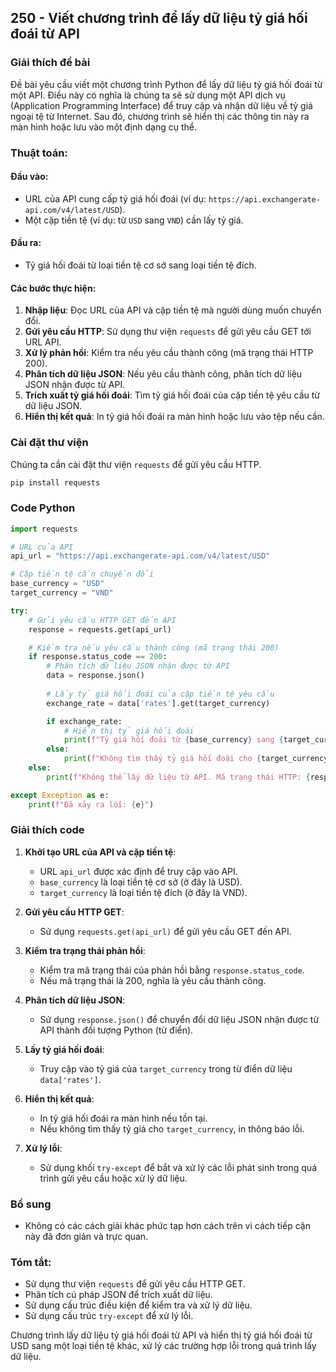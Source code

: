 ## 250 - Viết chương trình để lấy dữ liệu tỷ giá hối đoái từ API

### Giải thích đề bài

Đề bài yêu cầu viết một chương trình Python để lấy dữ liệu tỷ giá hối đoái từ một API. Điều này có nghĩa là chúng ta sẽ sử dụng một API dịch vụ (Application Programming Interface) để truy cập và nhận dữ liệu về tỷ giá ngoại tệ từ Internet. Sau đó, chương trình sẽ hiển thị các thông tin này ra màn hình hoặc lưu vào một định dạng cụ thể.

### Thuật toán:

#### Đầu vào:
- URL của API cung cấp tỷ giá hối đoái (ví dụ: `https://api.exchangerate-api.com/v4/latest/USD`).
- Một cặp tiền tệ (ví dụ: từ `USD` sang `VND`) cần lấy tỷ giá.

#### Đầu ra:
- Tỷ giá hối đoái từ loại tiền tệ cơ sở sang loại tiền tệ đích.

#### Các bước thực hiện:
1. **Nhập liệu**: Đọc URL của API và cặp tiền tệ mà người dùng muốn chuyển đổi.
2. **Gửi yêu cầu HTTP**: Sử dụng thư viện `requests` để gửi yêu cầu GET tới URL API.
3. **Xử lý phản hồi**: Kiểm tra nếu yêu cầu thành công (mã trạng thái HTTP 200).
4. **Phân tích dữ liệu JSON**: Nếu yêu cầu thành công, phân tích dữ liệu JSON nhận được từ API.
5. **Trích xuất tỷ giá hối đoái**: Tìm tỷ giá hối đoái của cặp tiền tệ yêu cầu từ dữ liệu JSON.
6. **Hiển thị kết quả**: In tỷ giá hối đoái ra màn hình hoặc lưu vào tệp nếu cần.

### Cài đặt thư viện

Chúng ta cần cài đặt thư viện `requests` để gửi yêu cầu HTTP.

```bash
pip install requests
```

### Code Python

```python
import requests

# URL của API
api_url = "https://api.exchangerate-api.com/v4/latest/USD"

# Cặp tiền tệ cần chuyển đổi
base_currency = "USD"
target_currency = "VND"

try:
    # Gửi yêu cầu HTTP GET đến API
    response = requests.get(api_url)

    # Kiểm tra nếu yêu cầu thành công (mã trạng thái 200)
    if response.status_code == 200:
        # Phân tích dữ liệu JSON nhận được từ API
        data = response.json()
        
        # Lấy tỷ giá hối đoái của cặp tiền tệ yêu cầu
        exchange_rate = data['rates'].get(target_currency)

        if exchange_rate:
            # Hiển thị tỷ giá hối đoái
            print(f"Tỷ giá hối đoái từ {base_currency} sang {target_currency} là: {exchange_rate}")
        else:
            print(f"Không tìm thấy tỷ giá hối đoái cho {target_currency}.")
    else:
        print(f"Không thể lấy dữ liệu từ API. Mã trạng thái HTTP: {response.status_code}")

except Exception as e:
    print(f"Đã xảy ra lỗi: {e}")
```

### Giải thích code

1. **Khởi tạo URL của API và cặp tiền tệ**:
   - URL `api_url` được xác định để truy cập vào API.
   - `base_currency` là loại tiền tệ cơ sở (ở đây là USD).
   - `target_currency` là loại tiền tệ đích (ở đây là VND).

2. **Gửi yêu cầu HTTP GET**:
   - Sử dụng `requests.get(api_url)` để gửi yêu cầu GET đến API.

3. **Kiểm tra trạng thái phản hồi**:
   - Kiểm tra mã trạng thái của phản hồi bằng `response.status_code`.
   - Nếu mã trạng thái là 200, nghĩa là yêu cầu thành công.

4. **Phân tích dữ liệu JSON**:
   - Sử dụng `response.json()` để chuyển đổi dữ liệu JSON nhận được từ API thành đối tượng Python (từ điển).

5. **Lấy tỷ giá hối đoái**:
   - Truy cập vào tỷ giá của `target_currency` trong từ điển dữ liệu `data['rates']`.

6. **Hiển thị kết quả**:
   - In tỷ giá hối đoái ra màn hình nếu tồn tại.
   - Nếu không tìm thấy tỷ giá cho `target_currency`, in thông báo lỗi.

7. **Xử lý lỗi**:
   - Sử dụng khối `try-except` để bắt và xử lý các lỗi phát sinh trong quá trình gửi yêu cầu hoặc xử lý dữ liệu.

### Bổ sung
- Không có các cách giải khác phức tạp hơn cách trên vì cách tiếp cận này đã đơn giản và trực quan.

### Tóm tắt:
- Sử dụng thư viện `requests` để gửi yêu cầu HTTP GET.
- Phân tích cú pháp JSON để trích xuất dữ liệu.
- Sử dụng cấu trúc điều kiện để kiểm tra và xử lý dữ liệu.
- Sử dụng cấu trúc `try-except` để xử lý lỗi.

Chương trình lấy dữ liệu tỷ giá hối đoái từ API và hiển thị tỷ giá hối đoái từ USD sang một loại tiền tệ khác, xử lý các trường hợp lỗi trong quá trình lấy dữ liệu.